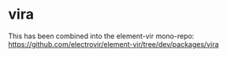# vira

This has been combined into the element-vir mono-repo: https://github.com/electrovir/element-vir/tree/dev/packages/vira
